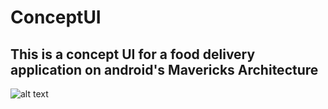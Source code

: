 # ConceptUI
## This is a concept UI for a food delivery application on android's Mavericks Architecture
![alt text](https://cdn.dribbble.com/users/3537484/screenshots/6571883/v2-avi.gif)
